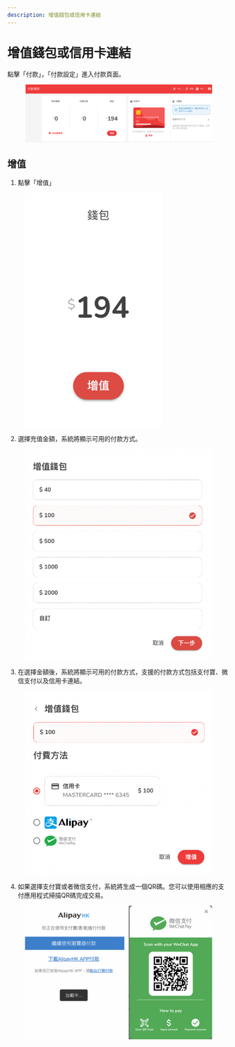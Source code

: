 ```yaml
---
description: 增值錢包或信用卡連結
---
```


# 增值錢包或信用卡連結

點擊「付款」，「付款設定」進入付款頁面。

<figure><img src="../.gitbook/assets/image (4) (1).png" alt=""><figcaption></figcaption></figure>

## 增值

1. 點擊「增值」

<figure><img src="../.gitbook/assets/image (5).png" alt=""><figcaption></figcaption></figure>

2. 選擇充值金額，系統將顯示可用的付款方式。

<figure><img src="../.gitbook/assets/image (6).png" alt=""><figcaption></figcaption></figure>

3. 在選擇金額後，系統將顯示可用的付款方式，支援的付款方式包括支付寶、微信支付以及信用卡連結。

<figure><img src="../.gitbook/assets/image (7).png" alt=""><figcaption></figcaption></figure>

4. 如果選擇支付寶或者微信支付，系統將生成一個QR碼。您可以使用相應的支付應用程式掃描QR碼完成交易。

<figure><img src="../.gitbook/assets/image (8).png" alt=""><figcaption></figcaption></figure>
